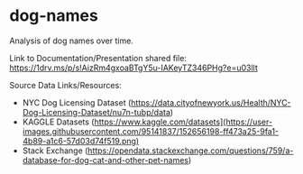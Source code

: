 # dog-names
Analysis of dog names over time.

Link to Documentation/Presentation shared file: https://1drv.ms/p/s!AizRm4gxoaBTgY5u-IAKeyTZ346PHg?e=u03llt

Source Data Links/Resources: 
- NYC Dog Licensing Dataset (https://data.cityofnewyork.us/Health/NYC-Dog-Licensing-Dataset/nu7n-tubp/data)
- KAGGLE Datasets (https://www.kaggle.com/datasets](https://user-images.githubusercontent.com/95141837/152656198-ff473a25-9fa1-4b89-a1c6-57d03d74f519.png)
- Stack Exchange (https://opendata.stackexchange.com/questions/759/a-database-for-dog-cat-and-other-pet-names)
